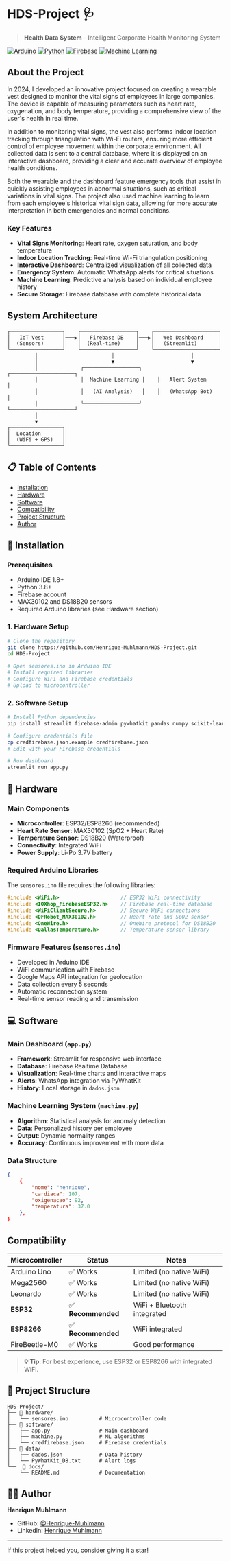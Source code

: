 # HDS-Project 🩺
> **Health Data System** - Intelligent Corporate Health Monitoring System

[![Arduino](https://img.shields.io/badge/Arduino-00979D?style=for-the-badge&logo=Arduino&logoColor=white)](https://www.arduino.cc/)
[![Python](https://img.shields.io/badge/Python-3776AB?style=for-the-badge&logo=python&logoColor=white)](https://www.python.org/)
[![Firebase](https://img.shields.io/badge/Firebase-039BE5?style=for-the-badge&logo=Firebase&logoColor=white)](https://firebase.google.com/)
[![Machine Learning](https://img.shields.io/badge/Machine%20Learning-FF6F00?style=for-the-badge&logo=tensorflow&logoColor=white)](https://www.tensorflow.org/)

## About the Project
In 2024, I developed an innovative project focused on creating a wearable vest designed to monitor the vital signs of employees in large companies. The device is capable of measuring parameters such as heart rate, oxygenation, and body temperature, providing a comprehensive view of the user's health in real time.

In addition to monitoring vital signs, the vest also performs indoor location tracking through triangulation with Wi-Fi routers, ensuring more efficient control of employee movement within the corporate environment. All collected data is sent to a central database, where it is displayed on an interactive dashboard, providing a clear and accurate overview of employee health conditions.

Both the wearable and the dashboard feature emergency tools that assist in quickly assisting employees in abnormal situations, such as critical variations in vital signs. The project also used machine learning to learn from each employee's historical vital sign data, allowing for more accurate interpretation in both emergencies and normal conditions.

### Key Features

- **Vital Signs Monitoring**: Heart rate, oxygen saturation, and body temperature
- **Indoor Location Tracking**: Real-time Wi-Fi triangulation positioning
- **Interactive Dashboard**: Centralized visualization of all collected data
- **Emergency System**: Automatic WhatsApp alerts for critical situations
- **Machine Learning**: Predictive analysis based on individual employee history
- **Secure Storage**: Firebase database with complete historical data

## System Architecture

```
┌─────────────────┐    ┌──────────────────┐    ┌─────────────────────┐
│   IoT Vest      │───▶│   Firebase DB    │───▶│   Web Dashboard     │
│  (Sensors)      │    │  (Real-time)     │    │   (Streamlit)       │
└─────────────────┘    └──────────────────┘    └─────────────────────┘
         │                        │                         │
         │                        ▼                         ▼
         │              ┌──────────────────┐    ┌─────────────────────┐
         │              │  Machine Learning │    │   Alert System     │
         │              │   (AI Analysis)   │    │   (WhatsApp Bot)    │
         │              └──────────────────┘    └─────────────────────┘
         │
         ▼
┌─────────────────┐
│  Location       │
│  (WiFi + GPS)   │
└─────────────────┘
```

## 📋 Table of Contents

- [Installation](#-installation)
- [Hardware](#-hardware)
- [Software](#-software)
- [Compatibility](#compatibility)
- [Project Structure](#-project-structure)
- [Author](#-author)

## 🚀 Installation

### Prerequisites
- Arduino IDE 1.8+
- Python 3.8+
- Firebase account
- MAX30102 and DS18B20 sensors
- Required Arduino libraries (see Hardware section)

### 1. Hardware Setup
```bash
# Clone the repository
git clone https://github.com/Henrique-Muhlmann/HDS-Project.git
cd HDS-Project

# Open sensores.ino in Arduino IDE
# Install required libraries
# Configure WiFi and Firebase credentials
# Upload to microcontroller
```

### 2. Software Setup
```bash
# Install Python dependencies
pip install streamlit firebase-admin pywhatkit pandas numpy scikit-learn

# Configure credentials file
cp credfirebase.json.example credfirebase.json
# Edit with your Firebase credentials

# Run dashboard
streamlit run app.py
```

## 🔧 Hardware

### Main Components
- **Microcontroller**: ESP32/ESP8266 (recommended)
- **Heart Rate Sensor**: MAX30102 (SpO2 + Heart Rate)
- **Temperature Sensor**: DS18B20 (Waterproof)
- **Connectivity**: Integrated WiFi
- **Power Supply**: Li-Po 3.7V battery

### Required Arduino Libraries
The `sensores.ino` file requires the following libraries:

```cpp
#include <WiFi.h>                    // ESP32 WiFi connectivity
#include <IOXhop_FirebaseESP32.h>    // Firebase real-time database
#include <WiFiClientSecure.h>        // Secure WiFi connections
#include <DFRobot_MAX30102.h>        // Heart rate and SpO2 sensor
#include <OneWire.h>                 // OneWire protocol for DS18B20
#include <DallasTemperature.h>       // Temperature sensor library
```

### Firmware Features (`sensores.ino`)
- Developed in Arduino IDE
- WiFi communication with Firebase
- Google Maps API integration for geolocation
- Data collection every 5 seconds
- Automatic reconnection system
- Real-time sensor reading and transmission

## 💻 Software

### Main Dashboard (`app.py`)
- **Framework**: Streamlit for responsive web interface
- **Database**: Firebase Realtime Database
- **Visualization**: Real-time charts and interactive maps
- **Alerts**: WhatsApp integration via PyWhatKit
- **History**: Local storage in `dados.json`

### Machine Learning System (`machine.py`)
- **Algorithm**: Statistical analysis for anomaly detection
- **Data**: Personalized history per employee
- **Output**: Dynamic normality ranges
- **Accuracy**: Continuous improvement with more data

### Data Structure
```json
{
    {
        "nome": "henrique",
        "cardiaca": 107,
        "oxigenacao": 92,
        "temperatura": 37.0
    }, 
}
```

## Compatibility

| Microcontroller | Status | Notes |
|----------------|--------|-------|
| Arduino Uno    | ✅ Works | Limited (no native WiFi) |
| Mega2560       | ✅ Works | Limited (no native WiFi) |
| Leonardo       | ✅ Works | Limited (no native WiFi) |
| **ESP32**      | ✅ **Recommended** | WiFi + Bluetooth integrated |
| **ESP8266**    | ✅ **Recommended** | WiFi integrated |
| FireBeetle-M0  | ✅ Works | Good performance |

> **💡 Tip**: For best experience, use ESP32 or ESP8266 with integrated WiFi.

## 📁 Project Structure

```
HDS-Project/
├── 📁 hardware/
│   └── sensores.ino          # Microcontroller code
├── 📁 software/
│   ├── app.py                # Main dashboard
│   ├── machine.py            # ML algorithms
│   └── credfirebase.json     # Firebase credentials
├── 📁 data/
│   ├── dados.json            # Data history
│   └── PyWhatKit_D8.txt      # Alert logs
└──  📁 docs/
    └── README.md             # Documentation

```


## 👨‍💻 Author

**Henrique Muhlmann**
- GitHub: [@Henrique-Muhlmann](https://github.com/Henrique-Muhlmann)
- LinkedIn: [Henrique Muhlmann](https://www.linkedin.com/in/henrique-amaral-muhlmann-3b28042b6/)

---

If this project helped you, consider giving it a star!
